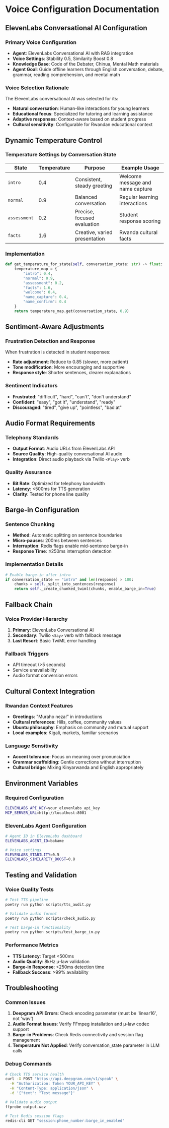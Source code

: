 # Voice Configuration Documentation

## ElevenLabs Conversational AI Configuration

### Primary Voice Configuration
- **Agent**: ElevenLabs Conversational AI with RAG integration
- **Voice Settings**: Stability 0.5, Similarity Boost 0.8
- **Knowledge Base**: Code of the Debater, Chinua, Mental Math materials
- **Agent Goal**: Guide offline learners through English conversation, debate, grammar, reading comprehension, and mental math

### Voice Selection Rationale
The ElevenLabs conversational AI was selected for its:
- **Natural conversation**: Human-like interactions for young learners
- **Educational focus**: Specialized for tutoring and learning assistance
- **Adaptive responses**: Context-aware based on student progress
- **Cultural sensitivity**: Configurable for Rwandan educational context

## Dynamic Temperature Control

### Temperature Settings by Conversation State

| State | Temperature | Purpose | Example Usage |
|-------|-------------|---------|---------------|
| `intro` | 0.4 | Consistent, steady greeting | Welcome message and name capture |
| `normal` | 0.9 | Balanced conversation | Regular learning interactions |
| `assessment` | 0.2 | Precise, focused evaluation | Student response scoring |
| `facts` | 1.6 | Creative, varied presentation | Rwanda cultural facts |

### Implementation
```python
def get_temperature_for_state(self, conversation_state: str) -> float:
    temperature_map = {
        "intro": 0.4,
        "normal": 0.9,
        "assessment": 0.2,
        "facts": 1.6,
        "welcome": 0.4,
        "name_capture": 0.4,
        "name_confirm": 0.4
    }
    return temperature_map.get(conversation_state, 0.9)
```

## Sentiment-Aware Adjustments

### Frustration Detection and Response
When frustration is detected in student responses:
- **Rate adjustment**: Reduce to 0.85 (slower, more patient)
- **Tone modification**: More encouraging and supportive
- **Response style**: Shorter sentences, clearer explanations

### Sentiment Indicators
- **Frustrated**: "difficult", "hard", "can't", "don't understand"
- **Confident**: "easy", "got it", "understand", "ready"
- **Discouraged**: "tired", "give up", "pointless", "bad at"

## Audio Format Requirements

### Telephony Standards
- **Output Format**: Audio URLs from ElevenLabs API
- **Source Quality**: High-quality conversational AI audio
- **Integration**: Direct audio playback via Twilio `<Play>` verb

### Quality Assurance
- **Bit Rate**: Optimized for telephony bandwidth
- **Latency**: <500ms for TTS generation
- **Clarity**: Tested for phone line quality

## Barge-in Configuration

### Sentence Chunking
- **Method**: Automatic splitting on sentence boundaries
- **Micro-pauses**: 200ms between sentences
- **Interruption**: Redis flags enable mid-sentence barge-in
- **Response Time**: ≤250ms interruption detection

### Implementation Details
```python
# Enable barge-in after intro
if conversation_state == "intro" and len(response) > 100:
    chunks = self._split_into_sentences(response)
    return self._create_chunked_twiml(chunks, enable_barge_in=True)
```

## Fallback Chain

### Voice Provider Hierarchy
1. **Primary**: ElevenLabs Conversational AI
2. **Secondary**: Twilio `<Say>` verb with fallback message
3. **Last Resort**: Basic TwiML error handling

### Fallback Triggers
- API timeout (>5 seconds)
- Service unavailability
- Audio format conversion errors

## Cultural Context Integration

### Rwandan Context Features
- **Greetings**: "Muraho neza!" in introductions
- **Cultural references**: Hills, coffee, community values
- **Ubuntu philosophy**: Emphasis on community and mutual support
- **Local examples**: Kigali, markets, familiar scenarios

### Language Sensitivity
- **Accent tolerance**: Focus on meaning over pronunciation
- **Grammar scaffolding**: Gentle corrections without interruption
- **Cultural bridge**: Mixing Kinyarwanda and English appropriately

## Environment Variables

### Required Configuration
```bash
ELEVENLABS_API_KEY=your_elevenlabs_api_key
MCP_SERVER_URL=http://localhost:8001
```

### ElevenLabs Agent Configuration
```bash
# Agent ID in ElevenLabs dashboard
ELEVENLABS_AGENT_ID=bakame

# Voice settings
ELEVENLABS_STABILITY=0.5
ELEVENLABS_SIMILARITY_BOOST=0.8
```

## Testing and Validation

### Voice Quality Tests
```bash
# Test TTS pipeline
poetry run python scripts/tts_audit.py

# Validate audio format
poetry run python scripts/check_audio.py

# Test barge-in functionality
poetry run python scripts/test_barge_in.py
```

### Performance Metrics
- **TTS Latency**: Target <500ms
- **Audio Quality**: 8kHz μ-law validation
- **Barge-in Response**: <250ms detection time
- **Fallback Success**: >99% availability

## Troubleshooting

### Common Issues
1. **Deepgram API Errors**: Check encoding parameter (must be 'linear16', not 'wav')
2. **Audio Format Issues**: Verify FFmpeg installation and μ-law codec support
3. **Barge-in Problems**: Check Redis connectivity and session flag management
4. **Temperature Not Applied**: Verify conversation_state parameter in LLM calls

### Debug Commands
```bash
# Check TTS service health
curl -X POST "https://api.deepgram.com/v1/speak" \
  -H "Authorization: Token YOUR_API_KEY" \
  -H "Content-Type: application/json" \
  -d '{"text": "Test message"}'

# Validate audio output
ffprobe output.wav

# Test Redis session flags
redis-cli GET "session:phone_number:barge_in_enabled"
```
